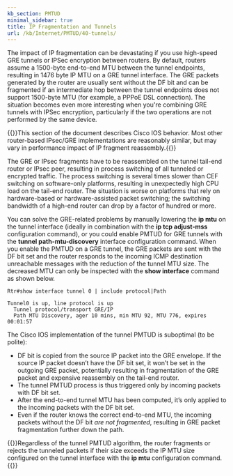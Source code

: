 ```yaml
---
kb_section: PMTUD
minimal_sidebar: true
title: IP Fragmentation and Tunnels
url: /kb/Internet/PMTUD/40-tunnels/
---
```

The impact of IP fragmentation can be devastating if you use high-speed GRE tunnels or IPSec encryption between routers. By default, routers assume a 1500-byte end-to-end MTU between the tunnel endpoints, resulting in 1476 byte IP MTU on a GRE tunnel interface. The GRE packets generated by the router are usually sent without the DF bit and can be fragmented if an intermediate hop between the tunnel endpoints does not support 1500-byte MTU (for example, a PPPoE DSL connection). The situation becomes even more interesting when you're combining GRE tunnels with IPSec encryption, particularly if the two operations are not performed by the same device.

{{<note note>}}This section of the document describes Cisco IOS behavior. Most other router-based IPsec/GRE implementations are reasonably similar, but may vary in performance impact of IP fragment reassembly.{{</note>}}

The GRE or IPsec fragments have to be reassembled on the tunnel tail-end router or IPsec peer, resulting in process switching of all tunneled or encrypted traffic. The process switching is several times slower than CEF switching on software-only platforms, resulting in unexpectedly high CPU load on the tail-end router. The situation is worse on platforms that rely on hardware-based or hardware-assisted packet switching; the switching bandwidth of a high-end router can drop by a factor of hundred or more.

You can solve the GRE-related problems by manually lowering the **ip mtu** on the tunnel interface (ideally in combination with the **ip tcp adjust-mss** configuration command), or you could enable PMTUD for GRE tunnels with the **tunnel path-mtu-discovery** interface configuration command. When you enable the PMTUD on a GRE tunnel, the GRE packets are sent with the DF bit set and the router responds to the incoming ICMP destination unreachable messages with the reduction of the tunnel MTU size. The decreased MTU can only be inspected with the **show interface** command as shown below.

    Rtr#show interface tunnel 0 | include protocol|Path

    Tunnel0 is up, line protocol is up
      Tunnel protocol/transport GRE/IP
      Path MTU Discovery, ager 10 mins, min MTU 92, MTU 776, expires 00:01:57

The Cisco IOS implementation of the tunnel PMTUD is suboptimal (to be polite):

- DF bit is copied from the source IP packet into the GRE envelope. If the source IP packet doesn’t have the DF bit set, it won’t be set in the outgoing GRE packet, potentially resulting in fragmentation of the GRE packet and expensive reassembly on the tail-end router.
- The tunnel PMTUD process is thus triggered only by incoming packets with DF bit set.
- After the end-to-end tunnel MTU has been computed, it’s only applied to the incoming packets with the DF bit set.
- Even if the router knows the correct end-to-end MTU, the incoming packets without the DF bit *are not fragmented*, resulting in GRE packet fragmentation further down the path.

{{<note note>}}Regardless of the tunnel PMTUD algorithm, the router fragments or rejects the tunneled packets if their size exceeds the IP MTU size configured on the tunnel interface
with the **ip mtu** configuration command.{{</note>}}